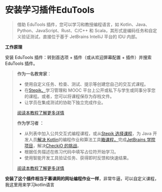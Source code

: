 # 安装学习插件EduTools 

> 借助 EduTools 插件，您可以学习和教授编程语言，如 Kotlin、Java、Python、JavaScript、Rust、C/C++ 和 Scala，其形式是编码任务和自定义验证测试，直接位于基于 JetBrains IntelliJ 平台的 IDU 内部。

**工作原理**

安装 EduTools 插件：转到首选项 + 插件（或从欢迎屏幕配置 + 插件）并搜索 EduTools 插件。

> **作为一名教育家**：
>
> - 使用自定义任务、检查、测试、提示等创建您自己的交互式课程。
> - 在[Stepik、](https://stepik.org/)学习管理和 MOOC 平台上公开或私下与学生或同事分享您的课程。或者，您可以将课程保存为存档文件。
> - 让学员在集成测试的协助下独立完成作业。
>
> [阅读本教程了解更多详情](https://www.jetbrains.com/help/education/educator-start-guide.html)
>
> 
>
> **作为学习者 ：**
>
> - 从列表中加入公共交互式编程课程，或从[Stepik 选择课程](https://stepik.org/)，为 Java 开发人员[解决 Kotlin](https://www.coursera.org/learn/kotlin-for-java-developers/)的编程作业和算法工具[箱课程，](https://www.coursera.org/learn/algorithmic-toolbox)完成[JetBrains 学院项目](https://hyperskill.org/)，解决[CheckiO 的挑战](https://checkio.org/)。
> - 根据任务描述在练习代码中填写占位符开始学习。
> - 使用智能开发工具验证任务、获得即时反馈和快速结果。
>
> [阅读本教程了解更多详情](https://www.jetbrains.com/help/education/learner-start-guide.html)

**安装了这个插件相当于慕课网的网址编程作业一样**，非常牛逼，可以自定义课程，我这里用来学习kotlin语言

